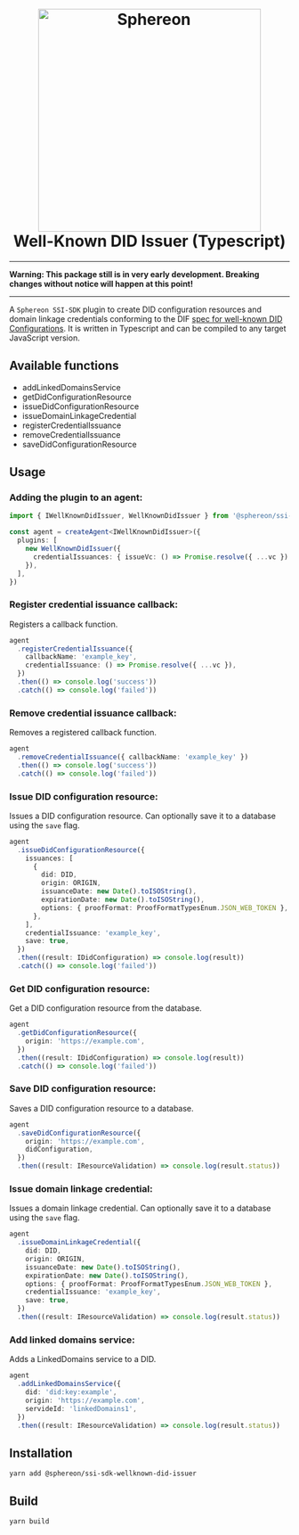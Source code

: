 <!--suppress HtmlDeprecatedAttribute -->
<h1 align="center">
  <br>
  <a href="https://www.sphereon.com"><img src="https://sphereon.com/content/themes/sphereon/assets/img/logo.svg" alt="Sphereon" width="400"></a>
  <br>Well-Known DID Issuer (Typescript) 
  <br>
</h1>

---

**Warning: This package still is in very early development. Breaking changes without notice will happen at this point!**

---

A `Sphereon SSI-SDK` plugin to create DID configuration resources and domain linkage credentials conforming to the DIF [spec for well-known DID Configurations](https://identity.foundation/.well-known/resources/did-configuration/). It is written in Typescript and can be compiled to any target JavaScript version.

## Available functions

- addLinkedDomainsService
- getDidConfigurationResource
- issueDidConfigurationResource
- issueDomainLinkageCredential
- registerCredentialIssuance
- removeCredentialIssuance
- saveDidConfigurationResource

## Usage

### Adding the plugin to an agent:

```typescript
import { IWellKnownDidIssuer, WellKnownDidIssuer } from '@sphereon/ssi-sdk-wellknown-did-issuer'

const agent = createAgent<IWellKnownDidIssuer>({
  plugins: [
    new WellKnownDidIssuer({
      credentialIssuances: { issueVc: () => Promise.resolve({ ...vc }) },
    }),
  ],
})
```

### Register credential issuance callback:

Registers a callback function.

```typescript
agent
  .registerCredentialIssuance({
    callbackName: 'example_key',
    credentialIssuance: () => Promise.resolve({ ...vc }),
  })
  .then(() => console.log('success'))
  .catch(() => console.log('failed'))
```

### Remove credential issuance callback:

Removes a registered callback function.

```typescript
agent
  .removeCredentialIssuance({ callbackName: 'example_key' })
  .then(() => console.log('success'))
  .catch(() => console.log('failed'))
```

### Issue DID configuration resource:

Issues a DID configuration resource. Can optionally save it to a database using the `save` flag.

```typescript
agent
  .issueDidConfigurationResource({
    issuances: [
      {
        did: DID,
        origin: ORIGIN,
        issuanceDate: new Date().toISOString(),
        expirationDate: new Date().toISOString(),
        options: { proofFormat: ProofFormatTypesEnum.JSON_WEB_TOKEN },
      },
    ],
    credentialIssuance: 'example_key',
    save: true,
  })
  .then((result: IDidConfiguration) => console.log(result))
  .catch(() => console.log('failed'))
```

### Get DID configuration resource:

Get a DID configuration resource from the database.

```typescript
agent
  .getDidConfigurationResource({
    origin: 'https://example.com',
  })
  .then((result: IDidConfiguration) => console.log(result))
  .catch(() => console.log('failed'))
```

### Save DID configuration resource:

Saves a DID configuration resource to a database.

```typescript
agent
  .saveDidConfigurationResource({
    origin: 'https://example.com',
    didConfiguration,
  })
  .then((result: IResourceValidation) => console.log(result.status))
```

### Issue domain linkage credential:

Issues a domain linkage credential. Can optionally save it to a database using the `save` flag.

```typescript
agent
  .issueDomainLinkageCredential({
    did: DID,
    origin: ORIGIN,
    issuanceDate: new Date().toISOString(),
    expirationDate: new Date().toISOString(),
    options: { proofFormat: ProofFormatTypesEnum.JSON_WEB_TOKEN },
    credentialIssuance: 'example_key',
    save: true,
  })
  .then((result: IResourceValidation) => console.log(result.status))
```

### Add linked domains service:

Adds a LinkedDomains service to a DID.

```typescript
agent
  .addLinkedDomainsService({
    did: 'did:key:example',
    origin: 'https://example.com',
    servideId: 'linkedDomains1',
  })
  .then((result: IResourceValidation) => console.log(result.status))
```

## Installation

```shell
yarn add @sphereon/ssi-sdk-wellknown-did-issuer
```

## Build

```shell
yarn build
```
